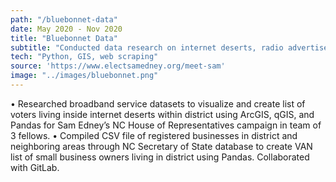 ```yaml
---
path: "/bluebonnet-data"
date: May 2020 - Nov 2020
title: "Bluebonnet Data"
subtitle: "Conducted data research on internet deserts, radio advertisements, and local businesses for voter outreach for Sam Edney's NC-HD113 campaign."
tech: "Python, GIS, web scraping"
source: 'https://www.electsamedney.org/meet-sam'
image: "../images/bluebonnet.png"
---
```

• Researched broadband service datasets to visualize and create list of voters living inside internet deserts within district
using ArcGIS, qGIS, and Pandas for Sam Edney’s NC House of Representatives campaign in team of 3 fellows.
• Compiled CSV file of registered businesses in district and neighboring areas through NC Secretary of State database to
create VAN list of small business owners living in district using Pandas. Collaborated with GitLab.